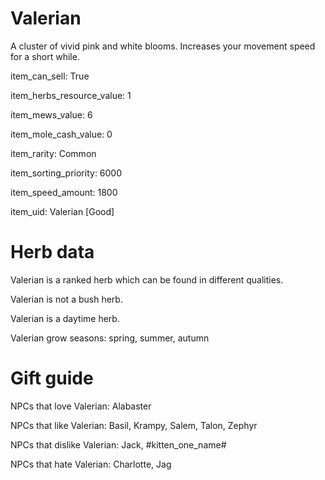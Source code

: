 # Valerian

A cluster of vivid pink and white blooms. Increases your movement speed for a short while.

item_can_sell: True

item_herbs_resource_value: 1

item_mews_value: 6

item_mole_cash_value: 0

item_rarity: Common

item_sorting_priority: 6000

item_speed_amount: 1800

item_uid: Valerian [Good]

# Herb data

Valerian is a ranked herb which can be found in different qualities.

Valerian is not a bush herb.

Valerian is a daytime herb.

Valerian grow seasons: spring, summer, autumn

# Gift guide

NPCs that love Valerian: Alabaster

NPCs that like Valerian: Basil, Krampy, Salem, Talon, Zephyr

NPCs that dislike Valerian: Jack, #kitten_one_name#

NPCs that hate Valerian: Charlotte, Jag
